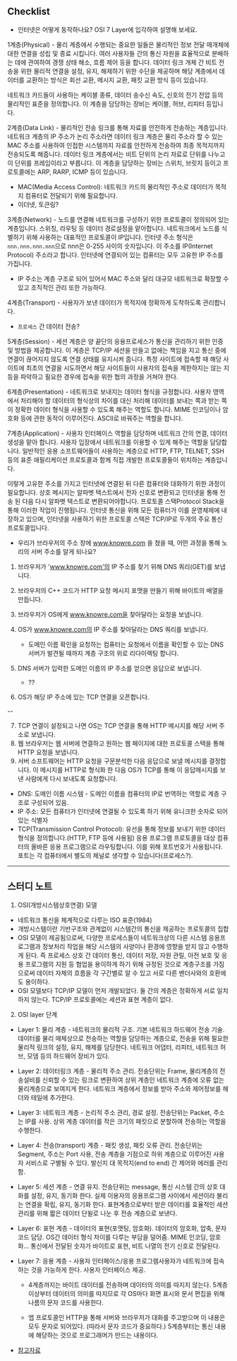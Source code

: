 ## Checklist
* 인터넷은 어떻게 동작하나요? OSI 7 Layer에 입각하여 설명해 보세요.

1계층(Physical) - 물리 계층에서 수행되는 중요한 일들은 물리적인 정보 전달 매개체에 대한 연결을 성립 및 종료 시킵니다. 여러 사용자들 간의 통신 자원을 효율적으로 분배하는 데에 관여하여 경쟁 상태 해소, 흐름 제어 등을 합니다. 데이터 링크 개체 간 비트 전송을 위한 물리적 연결을 설정, 유지, 해제하기 위한 수단을 제공하며 해당 계층에서 데이터를 교환하는 방식은 회선 교환, 메시지 교환, 패킷 교환 방식 등이 있습니다.

네트워크 카드들이 사용하는 케이블 종류, 데이터 송수신 속도, 신호의 전기 전압 등의 물리적인 표준을 정의합니다. 이 계층을 담당하는 장비는 케이블, 허브, 리피터 등입니다. 
<!-- 또한 인터넷이 연결된 고유한 주소를 가진 각 컴퓨터가 존재합니다.  -->

2계층(Data Link) - 물리적인 전송 링크를 통해 자료를 안전하게 전송하는 계층입니다. 네트워크 계층의 IP 주소가 논리 주소라면 데이터 링크 계층은 물리 주소라 할 수 있는 MAC 주소를 사용하여 인접한 시스템까지 자료를 안전하게 전송하여 최종 목적지까지 전송되도록 해줍니다. 데이터 링크 계층에서는 비트 단위의 논리 자료로 단위를 나누고 이 단위를 프레임이라고 부릅니다. 이 계층을 담당하는 장비는 스위치, 브릿지 등이고 프로토콜에는 ARP, RARP, ICMP 등이 있습니다.

* MAC(Media Access Control): 네트워크 카드의 물리적인 주소로 데이터가 목적지 컴퓨터로 전달되기 위해 필요합니다.
* 이더넷, 토큰링?

3계층(Network) - 노드를 연결해 네트워크를 구성하기 위한 프로토콜이 정의되어 있는 계층입니다. 스위칭, 라우팅 등 데이터 경로설정을 맡아합니다. 네트워크에서 노드를 식별하기 위해 사용하는 대표적인 프로토콜이 IP입니다. 인터넷 주소 형식은 `nnn.nnn.nnn.nnn`으로 nnn은 0-255 사이의 숫자입니다. 이 주소를 IP(Internet Protocol) 주소라고 합니다. 인터넷에 연결되어 있는 컴퓨터는 모두 고유한 IP 주소를 가집니다.

* IP 주소는 계층 구조로 되어 있어서 MAC 주소와 달리 대규모 네트워크로 확장할 수 있고 조직적인 관리 또한 가능하다.

4계층(Transport) - 사용자가 보낸 데이터가 목적지에 정확하게 도착하도록 관리합니다.

* `프로세스` 간 데이터 전송?

5계층(Session) - 세션 계층은 양 끝단의 응용프로세스가 통신을 관리하기 위한 인증 및 방법을 제공합니다. 이 계층은 TCP/IP 세션을 만들고 없애는 책임을 지고 통신 중에 연결이 끊어지지 않도록 연결 상태를 유지시켜 줍니다. 특정 사이트에 접속할 때 해당 사이트에 최초의 연결을 시도하면서 해당 사이트들이 사용자의 접속을 제한하지는 않는 지 등을 파악하고 필요한 경우에 접속을 위한 협의 과정을 거쳐야 한다.

6계층(Presentation) - 네트워크로 보내지는 데이터 형식을 규정합니다. 사용자 영역에서 처리해야 할 데이터의 형식상의 차이를 대신 처리해 데이터를 보내는 쪽과 받는 쪽이 정확한 데이터 형식을 사용할 수 있도록 해주는 역할도 합니다. MIME 인코딩이나 암호화 등에 관한 동작이 이루어진다. ASCII로 바꿔주는 역할을 합니다.

7계층(Application) - 사용자 인터페이스 역할을 담당하며 네트워크 간의 연결, 데이터 생성을 맡아 합니다. 사용자 입장에서 네트워크를 이용할 수 있게 해주는 역할을 담당합니다. 일반적인 응용 소프트웨어들이 사용하는 계층으로 HTTP, FTP, TELNET, SSH 등의 표준 애필리케이션 프로토콜과 함께 직접 개발한 프로토콜들이 위치하는 계층입니다.

이렇게 고유한 주소를 가지고 인터넷에 연결된 뒤 다른 컴퓨터와 대화하기 위한 과정이 필요합니다. 상호 메시지는 알파벳 텍스트에서 전자 신호로 변환되고 인터넷을 통해 전송 된 다음 다시 알파벳 텍스트로 변환되어야합니다. 프로토콜 스택Protocol Stack을 통해 이러한 작업이 진행됩니다. 인터넷 통신을 위해 모든 컴퓨터가 이를 운영체제에 내장하고 있으며, 인터넷을 사용하기 위한 프로토콜 스택은 TCP/IP로 두개의 주요 통신 프로토콜입니다.

* 우리가 브라우저의 주소 창에 www.knowre.com 을 쳤을 때, 어떤 과정을 통해 노리의 서버 주소를 알게 되나요?

1. 브라우저가 'www.knowre.com'의 IP 주소를 찾기 위해 DNS 쿼리(GET)를 보냅니다. 

2. 브라우저의 C++ 코드가 HTTP 요청 메시지 포맷을 만들기 위해 바이트의 배열을 만듭니다.

3. 브라우저가 OS에게 www.knowre.com을 찾아달라는 요청을 보냅니다.

4. OS가 www.knowre.com의 IP 주소를 찾아달라는 DNS 쿼리를 보냅니다.
    * 도메인 이름 확인을 요청하는 컴퓨터는 요청에서 이름을 확인할 수 있는 DNS 서버가 발견될 때까지 계층 구조의 위로 리다이렉팅 합니다.
5. DNS 서버가 입력한 도메인 이름의 IP 주소를 얻으면 응답으로 보냅니다. 
    * ??
6. OS가 해당 IP 주소에 있는 TCP 연결을 오픈합니다.

--

7. TCP 연결이 설정되고 나면 OS는 TCP 연결을 통해 HTTP 메시지를 해당 서버 주소로 보냅니다.
8. 웹 브라우저는 웹 서버에 연결하고 원하는 웹 페이지에 대한 프로토콜 스택을 통해 HTTP 요청을 보냅니다. 
9. 서버 소프트웨어는 HTTP 요청을 구문분석한 다음 응답으로 보낼 메시지를 결정합니다. 이 메시지를 HTTP로 형식화 한 다음 OS가 TCP를 통해 이 응답메시지를 보낸 사람에게 다시 보내도록 요청합니다.

* DNS: 도메인 이름 시스템 - 도메인 이름을 컴퓨터의 IP로 번역하는 역할로 계층 구조로 구성되어 있음.
* IP 주소: 모든 컴퓨터가 인터넷에 연결될 수 있도록 하기 위해 유니크한 숫자로 되어있는 식별자
* TCP(Transmission Control Protocol): 유선을 통해 정보를 보내기 위한 데이터 형식을 정의합니다.(HTTP, FTP 등에 사용됨) 응용 프로그램 프로토콜을 대상 컴퓨터의 올바른 응용 프로그램으로 라우팅합니다. 이를 위해 포트번호가 사용됩니다. 포트는 각 컴퓨터에서 별도의 체널로 생각할 수 있습니다(프로세스?).

----

## 스터디 노트

1. OSI(개방시스템상호연결) 모델

* 네트워크 통신을 체계적으로 다루는 ISO 표준(1984)
* 개방시스템이란 기반구조와 관계없이 시스템간의 통신을 제공하는 프로토콜의 집합
* OSI 모델이 제공됨으로써, 다양한 프로세스들이 네트워크상의 다른 시스템 응용프로그램과 정보처리 작업을 해당 시스템의 사양이나 환경에 영향을 받지 않고 수행하게 된다. 즉 프로세스 상호 간 데이터 통신, 데이터 저장, 자원 관릴, 아전 보호 및 응용 프로그램의 지원 등 협업을 용이하게 하기 위해 규정된 것으로 계층구조를 가짐으로써 데이터 자체의 흐름을 각 구간별로 알 수 있고 서로 다른 벤더사와의 호환에도 용이하다.
* OSI 모델보다 TCP/IP 모델이 먼저 개발되었다. 둘 간의 계층은 정확하게 서로 일치하지 않는다. TCP/IP 프로토콜에는 세션과 표현 계층이 없다.

2. OSI layer 단계

* Layer 1: 물리 계층 - 네트워크의 물리적 구조. 기본 네트워크 하드웨어 전송 기술. 데이터를 물리 매체상으로 전송하는 역할을 담당하는 계층으로, 전송을 위해 필요한 물리적 링크의 설정, 유지, 해제를 담당한다. 네트워크 어댑터, 리피터, 네트워크 허브, 모뎀 등의 하드웨어 장비가 있다.

* Layer 2: 데이터링크 계층 - 물리적 주소 관리. 전송단위는 Frame, 물리계층의 전송설비를 신뢰할 수 있는 링크로 변환하여 상위 계층인 네트워크 계층에 오류 없는 물리계층으로 보여지게 한다. 네트워크 계층에서 정보를 받아 주소와 제어정보를 헤더와 테일에 추가한다.

* Layer 3: 네트워크 계층 - 논리적 주소 관리, 경로 설정. 전송단위는 Packet, 주소는 IP를 사용. 상위 계층 데이터를 작은 크기의 패킷으로 분할하여 전송하는 역할을 수행한다.

* Layer 4: 전송(transport) 계층 - 패킷 생성, 패킷 오류 관리. 전송단위는 Segment, 주소는 Port 사용, 전송 계층을 기점으로 하위 계층으로 이루어진 사용자 서비스로 구별될 수 있다. 발신지 대 목적지(end to end) 간 제어와 에러를 관리함.

* Layer 5: 세션 계층 - 연결 유지. 전송단위는 message, 통신 시스템 간의 상호 대화를 설정, 유지, 동기화 한다. 실제 이용자의 응용프로그램 사이에서 세션이라 불리는 연결을 확립, 유지, 동기화 한다. 표현계층으로부터 받은 데이터를 효율적인 세션 관리를 위해 짧은 데이터 단윌로 나눈 후 전송 계층으로 보낸다. 

* Layer 6: 표현 계층 - 데이터의 표현(포맷팅, 암호화). 데이터의 암호화, 압축, 문자 코드 담당. OS간 데이터 형식 차이를 다루는 부담을 덜어줌. MIME 인코딩, 암호화... 통신에서 전달된 숫자가 바이트로 표현, 비트 나열의 전기 신호로 전달된다.

* Layer 7: 응용 계층 - 사용자 인터페이스/응용 프로그램사용자가 네트워크에 접속하는 것을 가능하게 한다. 사용자 인터페이스 제공.

    * 4계층까지는 바이트 데이터를 전송하며 데이터의 의미를 따지지 않는다. 5계층 이상부터 데이터의 의미를 따지므로 각 OS마다 화면 표시와 문서 편집을 위해 나름의 문자 코드를 사용한다.

    * 엡 프로토콜인 HTTP을 통해 서버와 브라우저가 대화를 주고받으며 이 내용은 모두 문자로 되어있다. (따라서 문자 코드가 중요하다.) 5계층부터는 통신 내용에 해당하는 것으로 프로그래머가 만드는 내용이다.

* [참고자료](https://web.stanford.edu/class/msande91si/www-spr04/readings/week1/InternetWhitepaper.htm)
